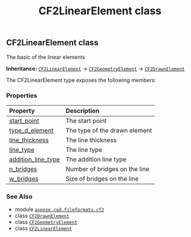 ﻿---
title: CF2LinearElement class
second_title: Aspose.CAD for Python via .NET API References
description: 
type: docs
weight: 70
url: /python-net/aspose.cad.fileformats.cf2/cf2linearelement/
is_root: false
---

## CF2LinearElement class

The basic of the linear elements



**Inheritance:** [`CF2LinearElement`](/cad/python-net/aspose.cad.fileformats.cf2/cf2linearelement) → 
[`CF2GeometryElement`](/cad/python-net/aspose.cad.fileformats.cf2/cf2geometryelement) → 
[`CF2DrawnElement`](/cad/python-net/aspose.cad.fileformats.cf2/cf2drawnelement)



The CF2LinearElement type exposes the following members:

### Properties
| Property | Description |
| :- | :- |
| [start_point](/cad/python-net/aspose.cad.fileformats.cf2/cf2linearelement/start_point) | The start point |
| [type_d_element](/cad/python-net/aspose.cad.fileformats.cf2/cf2linearelement/type_d_element) | The type of the drawn element |
| [line_thickness](/cad/python-net/aspose.cad.fileformats.cf2/cf2linearelement/line_thickness) | The line thickness |
| [line_type](/cad/python-net/aspose.cad.fileformats.cf2/cf2linearelement/line_type) | The line type |
| [addition_line_type](/cad/python-net/aspose.cad.fileformats.cf2/cf2linearelement/addition_line_type) | The addition line type |
| [n_bridges](/cad/python-net/aspose.cad.fileformats.cf2/cf2linearelement/n_bridges) | Number of bridges on the line |
| [w_bridges](/cad/python-net/aspose.cad.fileformats.cf2/cf2linearelement/w_bridges) | Size of bridges on the line |



### See Also
* module [`aspose.cad.fileformats.cf2`](..)
* class [`CF2DrawnElement`](/cad/python-net/aspose.cad.fileformats.cf2/cf2drawnelement)
* class [`CF2GeometryElement`](/cad/python-net/aspose.cad.fileformats.cf2/cf2geometryelement)
* class [`CF2LinearElement`](/cad/python-net/aspose.cad.fileformats.cf2/cf2linearelement)
